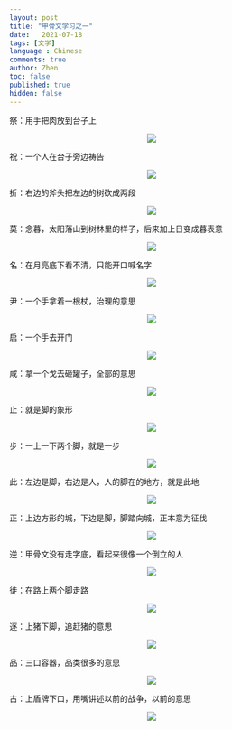 ```yaml
---
layout: post
title: "甲骨文学习之一"
date:   2021-07-18
tags: [文学]
language : Chinese
comments: true
author: Zhen
toc: false
published: true
hidden: false
---
```

祭：用手把肉放到台子上
<p align="center"> <img src="{{ site.imageurl }}/甲骨文学习1.png"> </p> 
祝：一个人在台子旁边祷告
<p align="center"> <img src="{{ site.imageurl }}/甲骨文学习2.png"> </p> 
折：右边的斧头把左边的树砍成两段
<p align="center"> <img src="{{ site.imageurl }}/甲骨文学习3.png"> </p> 
莫：念暮，太阳落山到树林里的样子，后来加上日变成暮表意
<p align="center"> <img src="{{ site.imageurl }}/甲骨文学习4.png"> </p> 
名：在月亮底下看不清，只能开口喊名字
<p align="center"> <img src="{{ site.imageurl }}/甲骨文学习5.png"> </p> 
尹：一个手拿着一根杖，治理的意思
<p align="center"> <img src="{{ site.imageurl }}/甲骨文学习6.png"> </p> 
启：一个手去开门
<p align="center"> <img src="{{ site.imageurl }}/甲骨文学习7.png"> </p> 
咸：拿一个戈去砸罐子，全部的意思
<p align="center"> <img src="{{ site.imageurl }}/甲骨文学习8.png"> </p> 
止：就是脚的象形
<p align="center"> <img src="{{ site.imageurl }}/甲骨文学习9.png"> </p> 
步：一上一下两个脚，就是一步
<p align="center"> <img src="{{ site.imageurl }}/甲骨文学习10.png"> </p> 
此：左边是脚，右边是人，人的脚在的地方，就是此地
<p align="center"> <img src="{{ site.imageurl }}/甲骨文学习11.png"> </p> 
正：上边方形的城，下边是脚，脚踏向城，正本意为征伐
<p align="center"> <img src="{{ site.imageurl }}/甲骨文学习12.png"> </p> 
逆：甲骨文没有走字底，看起来很像一个倒立的人
<p align="center"> <img src="{{ site.imageurl }}/甲骨文学习13.png"> </p> 
徙：在路上两个脚走路
<p align="center"> <img src="{{ site.imageurl }}/甲骨文学习14.png"> </p> 
逐：上猪下脚，追赶猪的意思
<p align="center"> <img src="{{ site.imageurl }}/甲骨文学习15.png"> </p> 
品：三口容器，品类很多的意思
<p align="center"> <img src="{{ site.imageurl }}/甲骨文学习1.png"> </p> 
古：上盾牌下口，用嘴讲述以前的战争，以前的意思
<p align="center"> <img src="{{ site.imageurl }}/甲骨文学习1.png"> </p> 
<!--stackedit_data:
eyJoaXN0b3J5IjpbLTE2NjQyOTkwNjQsLTI4MDAzNzMyOCwtMz
I5MDQ1MDQzLC04MzY0MTQ0ODYsMTU2Njc1Nzg3MV19
-->